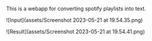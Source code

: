 This is a webapp for converting spotify playlists into text.

![Input](assets/Screenshot 2023-05-21 at 19.54.35.png)

![Result](assets/Screenshot 2023-05-21 at 19.54.41.png)
